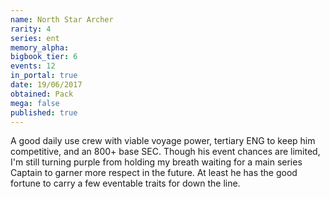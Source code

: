 ```yaml
---
name: North Star Archer
rarity: 4
series: ent
memory_alpha:
bigbook_tier: 6
events: 12
in_portal: true
date: 19/06/2017
obtained: Pack
mega: false
published: true
---
```


A good daily use crew with viable voyage power, tertiary ENG to keep him competitive, and an 800+ base SEC. Though his event chances are limited, I'm still turning purple from holding my breath waiting for a main series Captain to garner more respect in the future. At least he has the good fortune to carry a few eventable traits for down the line.
